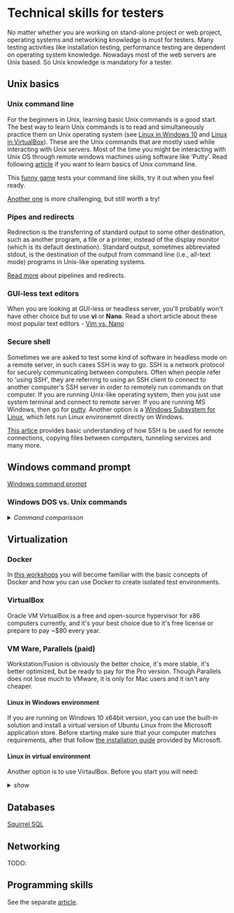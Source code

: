 # Technical skills for testers
No matter whether you are working on stand-alone project or web project, operating systems and networking knowledge is must for testers. Many testing activities like installation testing, performance testing are dependent on operating system knowledge. Nowadays most of the web servers are Unix based. So Unix knowledge is mandatory for a tester.

## Unix basics
### Unix command line
For the beginners in Unix, learning basic Unix commands is a good start. 
The best way to learn Unix commands is to read and simultaneously practice them on Unix operating system (see [Linux in Windows 10](https://github.ibm.com/Balandin/test_wiki/blob/master/technical-skills/technical-skills.md#linux-in-windows-environment) and [Linux in VirtualBox](https://github.ibm.com/Balandin/test_wiki/blob/master/technical-skills/technical-skills.md#linux-in-virtual-environment)).
These are the Unix commands that are mostly used while interacting with Unix servers. Most of the time you might be interacting with Unix OS through remote windows machines using software like ‘Putty’. Read following [article](https://github.ibm.com/Balandin/test_wiki/raw/master/technical-skills/unix-basics-for-testers.doc) if you want to learn basics of Unix command line.

This [funny game](http://www.mprat.org/Terminus/) tests your command line skills, try it out when you feel ready.

[Another one](https://cmdchallenge.com) is more challenging, but still worth a try! 

### Pipes and redirects
Redirection is the transferring of standard output to some other destination, such as another program, a file or a printer, instead of the display monitor (which is its default destination). Standard output, sometimes abbreviated stdout, is the destination of the output from command line (i.e., all-text mode) programs in Unix-like operating systems. 

[Read more](http://www.westwind.com/reference/os-x/commandline/pipes.html) about pipelines and redirects.

### GUI-less text editors
When you are looking at GUI-less or headless server, you'll probably won't have other choice but to use __vi__ or __Nano__. Read a short article about these most popular text editors - 
[Vim vs. Nano](https://www.linux.com/learn/sysadmin/introduction-text-editors-get-know-nano-and-vim)

### Secure shell
Sometimes we are asked to test some kind of software in headless mode on a remote server, in such cases SSH is way to go. SSH is a network protocol for securely communicating between computers.  Often when people refer to 'using SSH', they are referring to using an SSH client to connect to another computer's SSH server in order to remotely run commands on that computer. If you are running Unix-like operating system, then you just use system terminal and connect to remote server. If you are running MS Windows, then go for [putty](https://www.putty.org). Another option is a [Windows Subsystem for Linux](https://docs.microsoft.com/en-us/windows/wsl/about), which lets run Linux environemnt directly on Windows.

[This artice](http://blog.robertelder.org/what-is-ssh/) provides basic understanding of how  SSH is be used for remote connections, copying files between computers, tunneling services and many more.

## Windows command prompt
[Windows command prompt](https://www.cs.princeton.edu/courses/archive/spr05/cos126/cmd-prompt.html)

### Windows DOS vs. Unix commands
<details><summary><i>Command comparisson</i></summary><p>

UNIX | WINDOWS
-----|-----
cat | type, copy 
cd | cd (plus if changing drives, type the drive letter first), e.g. `C:>D:`, `D:>cd D:\test`
cp | copy, xcopy
cron | at, Task Scheduler
ftp | ftp
grep | find, findstr
ls | dir
man | help
mkdir | mkdir
more | more
mv | rename  - to rename,   move  -  actually move a file
netstat | netstat
nslookup | nslookup
ping | ping
ps | Task Manager, tasklist
pwd | cd
rm | del
rmdir | rmdir
telnet | telnet
traceroute | tracert
who | net session
</p></details>

## Virtualization
### Docker
In [this workshops](https://bolcom.github.io/docker-for-testers/) you will become familiar with the basic concepts of Docker and how you can use Docker to create isolated test environments.

### VirtualBox
Oracle VM VirtualBox  is a free and open-source hypervisor for x86 computers currently, and it's your best choice due to it's free license or prepare to pay ~$80 every year.

### VM Ware, Parallels (paid)
Workstation/Fusion is obviously the better choice, it's more stable, it's better optimized, but be ready to pay for the Pro version.
Though Parallels does not lose much to VMware, it is only for Mac users and it isn't any cheaper.

#### Linux in Windows environment
If you are running on Windows 10 x64bit version, you can use the built-in solution and install a virtual version of Ubuntu Linux from the Microsoft application store. Before starting make sure that your computer matches requirements, after that follow [the installation guide](https://docs.microsoft.com/en-us/windows/wsl/about) provided by Microsoft.

#### Linux in virtual environment
Another option is to use VirtaulBox. Before you start you will need:
<details><summary><i>show</i></summary><p>

* Virtual Box installer and Virtual Box Extension Pack [Download](https://www.virtualbox.org/wiki/Downloads)
* Ubuntu Linux distribution ISO [Download](https://www.ubuntu.com/download/desktop)

#
Download, install and run VirtualBox application.  Click __New__, select __Linux__ from dropdown menu, select Ubuntu either __32-bit__ or __64-bit__ and specify any name you like.

<img width="827" alt="createnew" src="https://media.github.ibm.com/user/57353/files/55c9b2c6-286e-11e8-8645-2d21d3430fcd">

#
Select the amount of memory (RAM) to be allocated to the virtual machine, 1024Mb should be enough.

<img width="826" alt="newharddisk" src="https://media.github.ibm.com/user/57353/files/d9b4209a-286d-11e8-9cb9-dd6bc5b027c3">

#
Add a new virtual hard disk to your machine, recommended size is 10Gb. The type of the new virtual hard disk can be left as is (VDI).

<img width="766" alt="harddisktype" src="https://media.github.ibm.com/user/57353/files/d903ec3e-286d-11e8-93a5-9e6fa2b2d4ef">

#
On the following step select __Dynamically allocated__ as the physical storage type and then click __Create__. 

<img width="827" alt="createnew" src="https://media.github.ibm.com/user/57353/files/d718352e-286d-11e8-8206-0521920ae05e">

#
The newly-created virtual machine should be listed in Oracle VM VirtualBox Manager. Though virtual machine is created, no operating system has been installed yet. 

<img width="825" alt="newvm" src="https://media.github.ibm.com/user/57353/files/da3804fa-286d-11e8-9829-9afb2785b806">

#
Click __Settings__ and select __Storage__. Here click __Empty optical drive__ as shown below, click __Choose virtual optical disk__ and select the location of the installation media (Ubuntu.iso).

<img width="646" alt="addoptical" src="https://media.github.ibm.com/user/57353/files/d667736a-286d-11e8-8a41-84c6b383057b">

#
Save Settings

<img width="647" alt="savestorage" src="https://media.github.ibm.com/user/57353/files/da8f5eb2-286d-11e8-8978-27117114d0bb">

#
Now click __Start__ and follow [Canonical's guide](https://tutorials.ubuntu.com/tutorial/tutorial-install-ubuntu-desktop?_ga=2.115723905.608073637.1521120793-420353266.1518886423#2).

</p></details>

## Databases
[Squirrel SQL](http://squirrel-sql.sourceforge.net)

## Networking
TODO: 

## Programming skills
See the separate [article](../programming-skills.md).